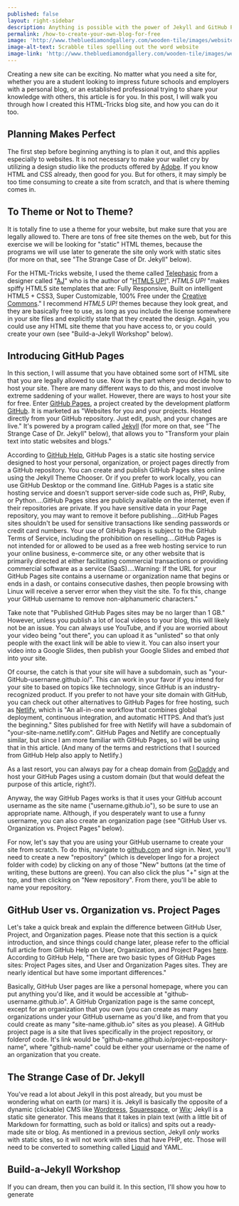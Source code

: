 ```yaml
---
published: false
layout: right-sidebar
description: Anything is possible with the power of Jekyll and GitHub Pages!
permalink: /how-to-create-your-own-blog-for-free
image: 'http://www.thebluediamondgallery.com/wooden-tile/images/website.jpg'
image-alt-text: Scrabble tiles spelling out the word website
image-link: 'http://www.thebluediamondgallery.com/wooden-tile/images/website.jpg'
---
```

Creating a new site can be exciting. No matter what you need a site for, whether you are a student looking to impress future schools and employers with a personal blog, or an established professional trying to share your knowledge with others, this article is for you. In this post, I will walk you through how I created this HTML-Tricks blog site, and how you can do it too. 

## Planning Makes Perfect
The first step before beginning anything is to plan it out, and this applies especially to websites. It is not necessary to make your wallet cry by utilizing a design studio like the products offered by [Adobe](https://www.adobe.com/). If you know HTML and CSS already, then good for you. But for others, it may simply be too time consuming to create a site from scratch, and that is where theming comes in. 

## To Theme or Not to Theme?
It is totally fine to use a theme for your website, but make sure that you are legally allowed to. There are tons of free site themes on the web, but for this exercise we will be looking for "static" HTML themes, because the programs we will use later to generate the site only work with static sites (for more on that, see "The Strange Case of Dr. Jekyll" below). 

For the HTML-Tricks website, I used the theme called [Telephasic](https://html5up.net/telephasic) from a designer called "[AJ](http://twitter.com/ajlkn)" who is the author of "[HTML5 UP!](https://html5up.net/)". _HTML5 UP!_ "makes spiffy HTML5 site templates that are: Fully Responsive, Built on intelligent HTML5 + CSS3, Super Customizable, 100% Free under the [Creative Commons](https://html5up.net/license)." I recommend _HTML5 UP!_ themes because they look great, and they are basically free to use, as long as you include the license somewhere in your site files and explicitly state that they created the design. Again, you could use any HTML site theme that you have access to, or you could create your own (see "Build-a-Jekyll Workshop" below).

## Introducing GitHub Pages
In this section, I will assume that you have obtained some sort of HTML site that you are legally allowed to use. Now is the part where you decide how to host your site. There are many different ways to do this, and most involve extreme saddening of your wallet. However, there are ways to host your site for free. Enter [GitHub Pages](https://pages.github.com/), a project created by the development platform [GitHub](https://github.com/). It is marketed as "Websites for you and your projects. Hosted directly from your GitHub repository. Just edit, push, and your changes are live."  It's powered by a program called [Jekyll](https://jekyllrb.com/) (for more on that, see "The Strange Case of Dr. Jekyll" below), that allows you to "Transform your plain text into static websites and blogs." 

According to [GitHub Help](https://help.github.com/articles/what-is-github-pages/), GitHub Pages is a static site hosting service designed to host your personal, organization, or project pages directly from a GitHub repository. You can create and publish GitHub Pages sites online using the Jekyll Theme Chooser. Or if you prefer to work locally, you can use GitHub Desktop or the command line. GitHub Pages is a static site hosting service and doesn't support server-side code such as, PHP, Ruby, or Python....GitHub Pages sites are publicly available on the internet, even if their repositories are private. If you have sensitive data in your Page repository, you may want to remove it before publishing....GitHub Pages sites shouldn't be used for sensitive transactions like sending passwords or credit card numbers. Your use of GitHub Pages is subject to the GitHub Terms of Service, including the prohibition on reselling....GitHub Pages is not intended for or allowed to be used as a free web hosting service to run your online business, e-commerce site, or any other website that is primarily directed at either facilitating commercial transactions or providing commercial software as a service (SaaS)....Warning: If the URL for your GitHub Pages site contains a username or organization name that begins or ends in a dash, or contains consecutive dashes, then people browsing with Linux will receive a server error when they visit the site. To fix this, change your GitHub username to remove non-alphanumeric characters."

Take note that "Published GitHub Pages sites may be no larger than 1 GB." However, unless you publish a lot of local videos to your blog, this will likely not be an issue. You can always use YouTube, and if you are worried about your video being "out there", you can upload it as "unlisted" so that only people with the exact link will be able to view it. You can also insert your video into a Google Slides, then publish your Google Slides and embed _that_ into your site.

Of course, the catch is that your site will have a subdomain, such as "your-GitHub-username.github.io/". This can work in your favor if you intend for your site to based on topics like technology, since GitHub is an industry-recognized product. If you prefer to not have your site domain with GitHub, you can check out other alternatives to GitHub Pages for free hosting, such as [Netlify](https://www.netlify.com/), which is "An all-in-one workflow that combines global deployment, continuous integration, and automatic HTTPS. And that’s just the beginning." Sites published for free with Netlify will have a subdomain of "your-site-name.netlify.com". GitHub Pages and Netlify are conceptually similar, but since I am more familiar with GitHub Pages, so I will be using that in this article. (And many of the terms and restrictions that I sourced from GitHub Help also apply to Netlify.)

As a last resort, you can always pay for a cheap domain from [GoDaddy](https://www.godaddy.com/) and host your GitHub Pages using a custom domain (but that would defeat the purpose of this article, right?).

Anyway, the way GitHub Pages works is that it uses your GitHub account username as the site name ("username.github.io"), so be sure to use an appropriate name. Although, if you desperately want to use a funny username, you can also create an organization page (see "GitHub User vs. Organization vs. Project Pages" below). 

For now, let's say that you are using your GitHub username to create your site from scratch. To do this, navigate to [github.com](https://github.com/) and sign in. Next, you'll need to create a new "repository" (which is developer lingo for a project folder with code) by clicking on any of those "New" buttons (at the time of writing, these buttons are green). You can also click the plus "+" sign at the top, and then clicking on "New repository". From there, you'll be able to name your repository.

## GitHub User vs. Organization vs. Project Pages

Let's take a quick break and explain the difference between GitHub User, Project, and Organization pages. Please note that this section is a quick introduction, and since things could change later, please refer to the official full article from GitHub Help on User, Organization, and Project Pages [here](https://help.github.com/articles/user-organization-and-project-pages/). According to GitHub Help, "There are two basic types of GitHub Pages sites: Project Pages sites, and User and Organization Pages sites. They are nearly identical but have some important differences." 

Basically, GitHub User pages are like a personal homepage, where you can put anything you'd like, and it would be accessible at "github-username.github.io". A GitHub Organization page is the same concept, except for an organization that you own (you can create as many organizations under your GitHub username as you'd like, and from that you could create as many "site-name.github.io" sites as you please). A GitHub project page is a site that lives specifically in the project repository, or folderof code. It's link would be "github-name.github.io/project-repository-name", where "github-name" could be either your username or the name of an organization that you create. 

## The Strange Case of Dr. Jekyll

<!-- from Intro'ing GitHub Pages -->
<!-- jekyll only works with static sites as mentioned in a previous section -->
You've read a lot about Jekyll in this post already, but you must be wondering what on earth (or mars) it is. Jekyll is basically the opposite of a dynamic (clickable) CMS like [Wordpress](https://wordpress.org/), [Squarespace](https://www.squarespace.com/), or [Wix](https://wix.com); Jekyll is a static site generator. This means that it takes in plain text (with a little bit of Markdown for formatting, such as bold or italics) and spits out a ready-made site or blog. As mentioned in a previous section, Jekyll _only_ works with static sites, so it will not work with sites that have PHP, etc. Those will need to be converted to something called [Liquid](https://github.com/Shopify/liquid/wiki) and YAML.

## Build-a-Jekyll Workshop

<!-- you can create your own Jekyll theme, but that is over the scope of this article. we can generate minima or convert an HTML theme -->

If you can dream, then you can build it. In this section, I'll show you how to generate 